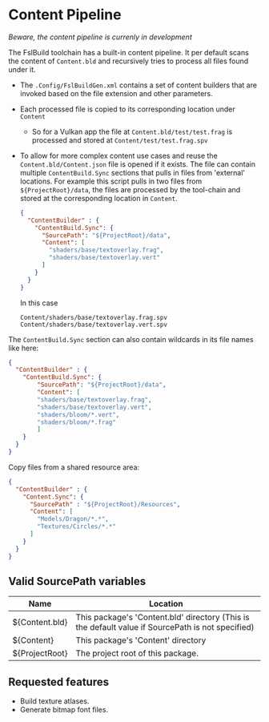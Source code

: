 # Content Pipeline

*Beware, the content pipeline is currenly in development*

The FslBuild toolchain has a built-in content pipeline. It per default scans the content of `Content.bld` and
recursively tries to process all files found under it.

- The `.Config/FslBuildGen.xml` contains a set of content builders that are invoked based on the file extension and other parameters.
- Each processed file is copied to its corresponding location under `Content`
  - So for a Vulkan app the file at `Content.bld/test/test.frag` is processed and stored at `Content/test/test.frag.spv`
- To allow for more complex content use cases and reuse the `Content.bld/Content.json` file is opened if it exists.
  The file can contain multiple `ContentBuild.Sync` sections that pulls in files from 'external' locations.
  For example this script pulls in two files from `${ProjectRoot}/data`, the files are processed by the tool-chain and
  stored at the corresponding location in `Content`.
    ```json
    {
      "ContentBuilder" : {
        "ContentBuild.Sync": {
          "SourcePath": "${ProjectRoot}/data",
          "Content": [
            "shaders/base/textoverlay.frag",
            "shaders/base/textoverlay.vert"
          ]
        }
      }
    }
    ```
  In this case

    ```
    Content/shaders/base/textoverlay.frag.spv
    Content/shaders/base/textoverlay.vert.spv
    ```

The `ContentBuild.Sync` section can also contain wildcards in its file names like here:

```json
{
  "ContentBuilder" : {
    "ContentBuild.Sync": {
        "SourcePath": "${ProjectRoot}/data",
        "Content": [
        "shaders/base/textoverlay.frag",
        "shaders/base/textoverlay.vert",
        "shaders/bloom/*.vert",
        "shaders/bloom/*.frag"
        ]
    }
  }
}
```

Copy files from a shared resource area:

```json
{
  "ContentBuilder" : {
    "Content.Sync": {
      "SourcePath" : "${ProjectRoot}/Resources",
      "Content": [
        "Models/Dragon/*.*",
        "Textures/Circles/*.*"
      ]
    }
  }
}
```


## Valid SourcePath variables

Name            | Location
----------------|----------
$\{Content.bld} | This package's 'Content.bld' directory (This is the default value if SourcePath is not specified)
$\{Content}     | This package's 'Content' directory
$\{ProjectRoot} | The project root of this package.

## Requested features

- Build texture atlases.
- Generate bitmap font files.
